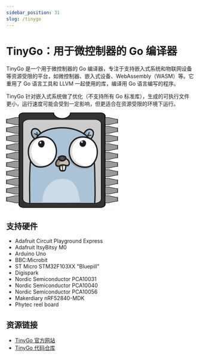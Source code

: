 ```yaml
---
sidebar_position: 31
slug: /tinygo
---
```


# TinyGo：用于微控制器的 Go 编译器



TinyGo 是一个用于微控制器的 Go 编译器，专注于支持嵌入式系统和物联网设备等资源受限的平台，如微控制器、嵌入式设备、WebAssembly（WASM）等。它重用了 Go 语言工具和 LLVM 一起使用的库，编译用 Go 语言编写的程序。

TinyGo 针对嵌入式系统做了优化（不支持所有 Go 标准库），生成的可执行文件更小，运行速度可能会受到一定影响，但更适合在资源受限的环境下运行。

![](./images/tinygo-logo.png#center-200)



## 支持硬件

- Adafruit Circuit Playground Express
- Adafruit ItsyBitsy M0
- Arduino Uno
- BBC:Microbit
- ST Micro STM32F103XX "Bluepill"
- Digispark
- Nordic Semiconductor PCA10031
- Nordic Semiconductor PCA10040
- Nordic Semiconductor PCA10056
- Makerdiary nRF52840-MDK
- Phytec reel board



## 资源链接

- [TinyGo 官方网站](https://tinygo.org)
- [TinyGo 代码仓库](https://github.com/tinygo-org/tinygo)
